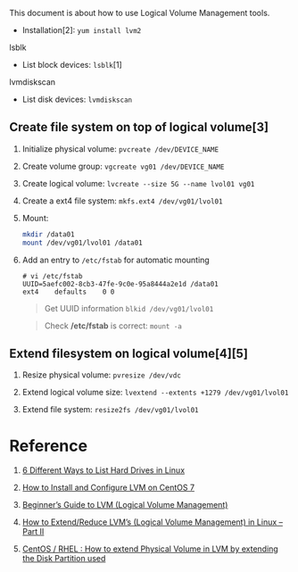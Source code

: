 This document is about how to use Logical Volume Management tools.

- Installation[2]: `yum install lvm2`


lsblk

- List block devices: `lsblk`[1]

lvmdiskscan

- List disk devices: `lvmdiskscan`

## Create file system on top of logical volume[3]

1. Initialize physical volume: `pvcreate /dev/DEVICE_NAME`

2. Create volume group: `vgcreate vg01 /dev/DEVICE_NAME`

3. Create logical volume: `lvcreate --size 5G --name lvol01 vg01`

4. Create a ext4 file system: `mkfs.ext4 /dev/vg01/lvol01`

5. Mount:

    ``` bash
    mkdir /data01
    mount /dev/vg01/lvol01 /data01
    ```
6. Add an entry to `/etc/fstab` for automatic mounting

    ```
    # vi /etc/fstab
    UUID=5aefc002-8cb3-47fe-9c0e-95a8444a2e1d /data01                       ext4	defaults	0 0
    ```

    > Get UUID information `blkid /dev/vg01/lvol01`

    > Check **/etc/fstab** is correct: `mount -a`



## Extend filesystem on logical volume[4][5]

1. Resize physical volume: `pvresize /dev/vdc`

2. Extend logical volume size: `lvextend --extents +1279 /dev/vg01/lvol01`

3. Extend file system: `resize2fs /dev/vg01/lvol01`




# Reference

1. [6 Different Ways to List Hard Drives in Linux](https://linuxhandbook.com/linux-list-disks/)

2. [How to Install and Configure LVM on CentOS 7](https://linuxhint.com/install_lvm_centos7/)

3. [Beginner’s Guide to LVM (Logical Volume Management)](https://www.thegeekdiary.com/redhat-centos-a-beginners-guide-to-lvm-logical-volume-manager/)

4. [How to Extend/Reduce LVM’s (Logical Volume Management) in Linux – Part II](https://www.tecmint.com/extend-and-reduce-lvms-in-linux/)

5. [CentOS / RHEL : How to extend Physical Volume in LVM by extending the Disk Partition used](https://www.thegeekdiary.com/centos-rhel-how-to-extend-physical-volume-in-lvm-by-extending-the-disk-partition-used/)

